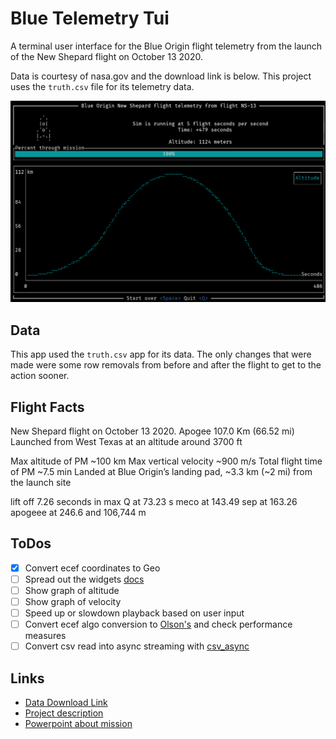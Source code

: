 # Blue Telemetry Tui

A terminal user interface for the Blue Origin flight telemetry from the launch of the New Shepard flight on October 13 2020.

Data is courtesy of nasa.gov and the download link is below. This project uses the `truth.csv` file for its telemetry data.

![blue_telemetry_tui.png](blue_telemetry_tui.png)

## Data

This app used the `truth.csv` app for its data. The only changes that were made were some row removals from before and after the flight to get to the action sooner.

## Flight Facts

New Shepard flight on October 13 2020. Apogee 107.0 Km (66.52 mi)
Launched from West Texas at an altitude around 3700 ft

Max altitude of PM ~100 km
Max vertical velocity ~900 m/s
Total flight time of PM ~7.5 min
Landed at Blue Origin’s landing pad, ~3.3 km (~2 mi) from the launch site

lift off 7.26 seconds in
max Q at 73.23 s
meco at 143.49
sep at 163.26
apogeee at 246.6 and 106,744 m

## ToDos

- [x] Convert ecef coordinates to Geo
- [ ] Spread out the widgets [docs](https://ratatui.netlify.app/book/concepts/layout/)
- [ ] Show graph of altitude
- [ ] Show graph of velocity
- [ ] Speed up or slowdown playback based on user input
- [ ] Convert ecef algo conversion to [Olson's](https://github.com/planet36/ecef-geodetic/blob/main/olson_1996/olson_1996.c) and check performance measures
- [ ] Convert csv read into async streaming with [csv_async](https://docs.rs/csv-async/latest/csv_async/)

## Links

- [Data Download Link](https://data.nasa.gov/Aerospace/Deorbit-Descent-and-Landing-Flight-1-DDL-F1-/vicw-ivgd/about_data)
- [Project description](https://techport.nasa.gov/projects/116144)
- [Powerpoint about mission](https://ntrs.nasa.gov/api/citations/20210021279/downloads/FY21%20GCD%20APR%20-%20Blue%20Origin%20DDL%20Tipping%20Point-20210914%20(2).pptx.pdf)
